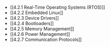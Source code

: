 

- [[4.2.1 Real-Time Operating Systems (RTOS)]]
- [[4.2.2 Embedded Linux]]
- [[4.2.3 Device Drivers]]
- [[4.2.4 Bootloaders]]
- [[4.2.5 Memory Management]]
- [[4.2.6 Power Management]]
- [[4.2.7 Communication Protocols]]